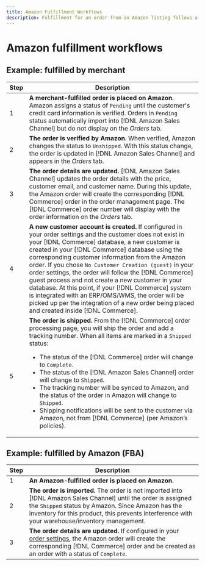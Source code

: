 ```yaml
---
title: Amazon Fulfillment Workflows
description: Fulfillment for an order from an Amazon listing follows a specific sequence from order submission to shipping.
---
```


# Amazon fulfillment workflows

## Example: fulfilled by merchant

|**Step** | **Description** |
|----|----|
|1| **A merchant-fulfilled order is placed on Amazon.** Amazon assigns a status of `Pending` until the customer's credit card information is verified. Orders in `Pending` status automatically import into [!DNL Amazon Sales Channel] but do not display on the _Orders_ tab.|
|2| **The order is verified by Amazon.** When verified, Amazon changes the status to `Unshipped`. With this status change, the order is updated in [!DNL Amazon Sales Channel] and appears in the _Orders_ tab.|
|3| **The order details are updated.** [!DNL Amazon Sales Channel] updates the order details with the price, customer email, and customer name. During this update, the Amazon order will create the corresponding [!DNL Commerce] order in the order management page. The [!DNL Commerce] order number will display with the order information on the _Orders_ tab.|
|4| **A new customer account is created.** If configured in your order settings and the customer does not exist in your [!DNL Commerce] database, a new customer is created in your [!DNL Commerce] database using the corresponding customer information from the Amazon order. If you chose `No Customer Creation (guest)` in your order settings, the order will follow the [!DNL Commerce] guest process and not create a new customer in your database. At this point, if your [!DNL Commerce] system is integrated with an ERP/OMS/WMS, the order will be picked up per the integration of a new order being placed and created inside [!DNL Commerce].|
|5| **The order is shipped.** From the [!DNL Commerce] order processing page, you will ship the order and add a tracking number. When all items are marked in a `Shipped` status:<ul><li>The status of the [!DNL Commerce] order will change to `Complete`.</li><li>The status of the [!DNL Amazon Sales Channel] order will change to `Shipped`.</li><li>The tracking number will be synced to Amazon, and the status of the order in Amazon will change to `Shipped`.</li><li>Shipping notifications will be sent to the customer via Amazon, not from [!DNL Commerce] (per Amazon’s policies).|

## Example: fulfilled by Amazon (FBA)

|**Step** | **Description** |
|---|---|
|1| **An Amazon-fulfilled order is placed on Amazon.** |
|2| **The order is imported.** The order is not imported into [!DNL Amazon Sales Channel] until the order is assigned the `Shipped` status by Amazon. Since Amazon has the inventory for this product, this prevents interference with your warehouse/inventory management. |
|3| **The order details are updated.** If configured in your [order settings](./order-settings.md), the Amazon order will create the corresponding [!DNL Commerce] order and be created as an order with a status of `Complete`. |
